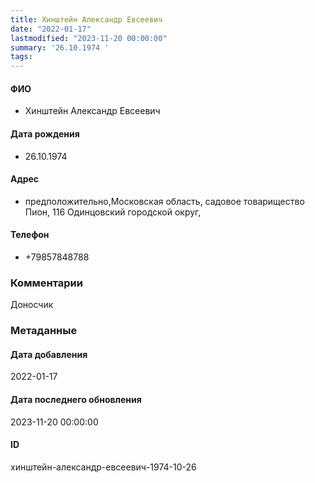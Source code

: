 ```yaml
---
title: Хинштейн Александр Евсеевич
date: "2022-01-17"
lastmodified: "2023-11-20 00:00:00"
summary: '26.10.1974 '
tags: 
---
```

<!--# pp1-->
<!--## Фигурант-->
<!--### Личные данные-->
#### ФИО
- Хинштейн Александр Евсеевич
#### Дата рождения
- 26.10.1974
#### Адрес
- предположительно,Московская область, садовое товарищество Пион, 116 Одинцовский городской округ,
#### Телефон
- +79857848788
### Комментарии
Доносчик
### Метаданные
#### Дата добавления
2022-01-17
#### Дата последнего обновления
2023-11-20 00:00:00
#### ID
хинштейн-александр-евсеевич-1974-10-26
<!--## END;-->
